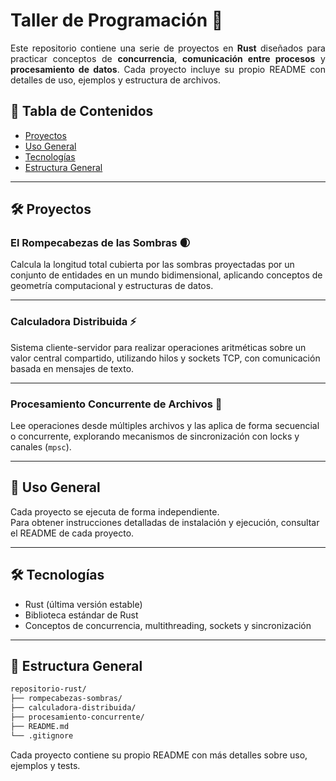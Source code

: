 # Taller de Programación 🦀

<p align="justify">
Este repositorio contiene una serie de proyectos en <b>Rust</b> diseñados para practicar conceptos de <b>concurrencia</b>, <b>comunicación entre procesos</b> y <b>procesamiento de datos</b>.  
Cada proyecto incluye su propio README con detalles de uso, ejemplos y estructura de archivos.
</p>

## 📜 Tabla de Contenidos

- [Proyectos](#proyectos)
- [Uso General](#uso-general)
- [Tecnologías](#tecnologías)
- [Estructura General](#estructura-general)

---

## 🛠️ Proyectos

### El Rompecabezas de las Sombras 🌒
Calcula la longitud total cubierta por las sombras proyectadas por un conjunto de entidades en un mundo bidimensional, aplicando conceptos de geometría computacional y estructuras de datos.

---

### Calculadora Distribuida ⚡
Sistema cliente-servidor para realizar operaciones aritméticas sobre un valor central compartido, utilizando hilos y sockets TCP, con comunicación basada en mensajes de texto.

---

### Procesamiento Concurrente de Archivos 📂
Lee operaciones desde múltiples archivos y las aplica de forma secuencial o concurrente, explorando mecanismos de sincronización con locks y canales (`mpsc`).

---

## 🚀 Uso General

Cada proyecto se ejecuta de forma independiente.  
Para obtener instrucciones detalladas de instalación y ejecución, consultar el README de cada proyecto.

---

## 🛠️ Tecnologías

- Rust (última versión estable)
- Biblioteca estándar de Rust
- Conceptos de concurrencia, multithreading, sockets y sincronización

---

## 📁 Estructura General

```bash
repositorio-rust/
├── rompecabezas-sombras/
├── calculadora-distribuida/
├── procesamiento-concurrente/
├── README.md
└── .gitignore
```

Cada proyecto contiene su propio README con más detalles sobre uso, ejemplos y tests.

